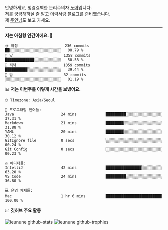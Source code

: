 안녕하세요, 청렴결백한 논리주의자 [노아](https://ieunune.github.io/quiz-app/)입니다.  
저를 궁금해하실 줄 알고 [이력서](https://ieunune.notion.site/d836ecc9172144d4b39f185b89f16a62)랑 [블로그](https://notion-blog-ieunune.vercel.app)를 준비했습니다.  
제 [주인님](https://www.instagram.com/lovely_hiru_hari_s2/)도 보고 가세요.

---

<!--START_SECTION:waka-->
**저는 아침형 인간이에요. 🐤** 

```text
🌞 아침                     236 commits         ██░░░░░░░░░░░░░░░░░░░░░░░   08.79 % 
🌆 낮　                     1358 commits        █████████████░░░░░░░░░░░░   50.58 % 
🌃 저녁                     1059 commits        ██████████░░░░░░░░░░░░░░░   39.44 % 
🌙 밤　                     32 commits          ░░░░░░░░░░░░░░░░░░░░░░░░░   01.19 % 
```


📊 **저는 이번주를 이렇게 시간을 보냈어요.** 

```text
🕑︎ Timezone: Asia/Seoul

💬 프로그래밍 언어들: 
Java                     24 mins             █████████░░░░░░░░░░░░░░░░   37.31 % 
Markdown                 21 mins             ████████░░░░░░░░░░░░░░░░░   31.88 % 
YAML                     20 mins             ████████░░░░░░░░░░░░░░░░░   30.12 % 
GitIgnore file           0 secs              ░░░░░░░░░░░░░░░░░░░░░░░░░   00.24 % 
Git Config               0 secs              ░░░░░░░░░░░░░░░░░░░░░░░░░   00.23 % 

🔥 에디터들: 
IntelliJ                 42 mins             ████████████████░░░░░░░░░   63.20 % 
VS Code                  24 mins             █████████░░░░░░░░░░░░░░░░   36.80 % 

💻 운영 체제들: 
Mac                      1 hr 6 mins         █████████████████████████   100.00 % 
```


<!--END_SECTION:waka-->

📈 **깃허브 주요 활동**

![ieunune github-stats](https://stats.dooboo.io/api/github-stats-advanced?login=ieunune) 
![ieunune github-trophies](https://stats.dooboo.io/api/github-trophies?login=ieunune)